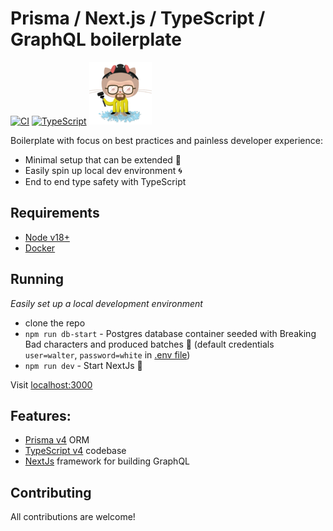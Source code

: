 # Prisma / Next.js / TypeScript / GraphQL boilerplate

[![CI][build-badge]][build-url]
[![TypeScript][typescript-badge]][typescript-url]
![Heisenberg](misc/heisenberg.png)

Boilerplate with focus on best practices and painless developer experience:

- Minimal setup that can be extended 🔧
- Easily spin up local dev environment 🌀
- End to end type safety with TypeScript

## Requirements

- [Node v18+](https://nodejs.org/)
- [Docker](https://www.docker.com/)

## Running

_Easily set up a local development environment_

- clone the repo
- `npm run db-start` - Postgres database container seeded with Breaking Bad characters and produced batches 💊 (default credentials `user=walter`, `password=white` in [.env file](./envs/.env))
- `npm run dev` - Start NextJs 🚀

Visit [localhost:3000](http://localhost:3000/)

## Features:

- [Prisma v4](https://www.prisma.io/) ORM
- [TypeScript v4](https://github.com/microsoft/TypeScript) codebase
- [NextJs](https://github.com/vercel/next.js) framework for building GraphQL

## Contributing

All contributions are welcome!

[build-badge]: https://github.com/mkosir/prisma-next-graphql/actions/workflows/main.yml/badge.svg
[build-url]: https://github.com/mkosir/prisma-next-graphql/actions/workflows/main.yml
[typescript-badge]: https://badges.frapsoft.com/typescript/code/typescript.svg?v=101
[typescript-url]: https://github.com/microsoft/TypeScript
